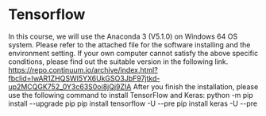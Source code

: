 # Tensorflow
In this course, we will use the Anaconda 3 (V5.1.0) on Windows 64 OS system.
Please refer to the attached file for the software installing and the environment setting.
If your own computer cannot satisfy the above specific conditions, please find out the suitable version in the following link.
https://repo.continuum.io/archive/index.html?fbclid=IwAR1ZHQSWI5YX6UkGSO3JbF97jtkd-up2MCQGK752_0Y3c63S0oi8jQj9ZIA
After you finish the installation, please use the following command to install TensorFlow and Keras:
python -m pip install --upgrade pip
pip install tensorflow -U --pre
pip install keras -U --pre
